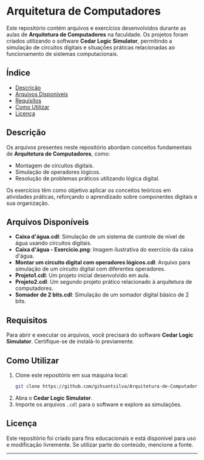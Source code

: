 # Arquitetura de Computadores

Este repositório contém arquivos e exercícios desenvolvidos durante as aulas de **Arquitetura de Computadores** na faculdade. Os projetos foram criados utilizando o software **Cedar Logic Simulator**, permitindo a simulação de circuitos digitais e situações práticas relacionadas ao funcionamento de sistemas computacionais.

## Índice
- [Descrição](#descrição)
- [Arquivos Disponíveis](#arquivos-disponíveis)
- [Requisitos](#requisitos)
- [Como Utilizar](#como-utilizar)
- [Licença](#licença)

## Descrição
Os arquivos presentes neste repositório abordam conceitos fundamentais de **Arquitetura de Computadores**, como:
- Montagem de circuitos digitais.
- Simulação de operadores lógicos.
- Resolução de problemas práticos utilizando lógica digital.

Os exercícios têm como objetivo aplicar os conceitos teóricos em atividades práticas, reforçando o aprendizado sobre componentes digitais e sua organização.

## Arquivos Disponíveis
- **Caixa d'água.cdl**: Simulação de um sistema de controle de nível de água usando circuitos digitais.
- **Caixa d'água - Exercício.png**: Imagem ilustrativa do exercício da caixa d'água.
- **Montar um circuito digital com operadores lógicos.cdl**: Arquivo para simulação de um circuito digital com diferentes operadores.
- **Projeto1.cdl**: Um projeto inicial desenvolvido em aula.
- **Projeto2.cdl**: Um segundo projeto prático relacionado à arquitetura de computadores.
- **Somador de 2 bits.cdl**: Simulação de um somador digital básico de 2 bits.

## Requisitos
Para abrir e executar os arquivos, você precisará do software **Cedar Logic Simulator**. Certifique-se de instalá-lo previamente.

## Como Utilizar
1. Clone este repositório em sua máquina local:
   ```bash
   git clone https://github.com/gihsantsilva/Arquitetura-de-Computadores.git
   ```
2. Abra o **Cedar Logic Simulator**.
3. Importe os arquivos `.cdl` para o software e explore as simulações.

## Licença
Este repositório foi criado para fins educacionais e está disponível para uso e modificação livremente. Se utilizar parte do conteúdo, mencione a fonte.

---

